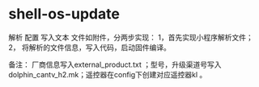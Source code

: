 # shell-os-update
解析 配置 写入文本
文件如附件，分两步实现：
1，首先实现小程序解析文件；
2， 将解析的文件信息，写入代码，启动固件编译。

备注：
厂商信息写入external_product.txt ；型号，升级渠道号写入dolphin_cantv_h2.mk；遥控器在config下创建对应遥控器kl 。
